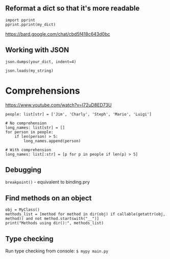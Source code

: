 ## Reformat a dict so that it's more readable

```
import pprint
pprint.pprint(my_dict)
```
https://bard.google.com/chat/cbd5f418c643d0bc

## Working with JSON

```
json.dumps(your_dict, indent=4)
```

```
json.loads(my_string)
```

# Comprehensions
https://www.youtube.com/watch?v=I72uD8ED73U
```
people: list[str] = ['Jim', 'Charly', 'Steph', 'Mario', 'Luigi']

# No comprehension
long_names: list[str] = []
for person in people:
    if len(person) > 5:
        long_names.append(person)

# With comprehension
long_names: list[:str] = [p for p in people if len(p) > 5]
```


## Debugging
`breakpoint()` - equivalent to binding.pry


## Find methods on an object
```
obj = MyClass()
methods_list = [method for method in dir(obj) if callable(getattr(obj, method)) and not method.startswith("__")]
print("Methods using dir():", methods_list)
```

## Type checking

Run type checking from console:
`$ mypy main.py`
